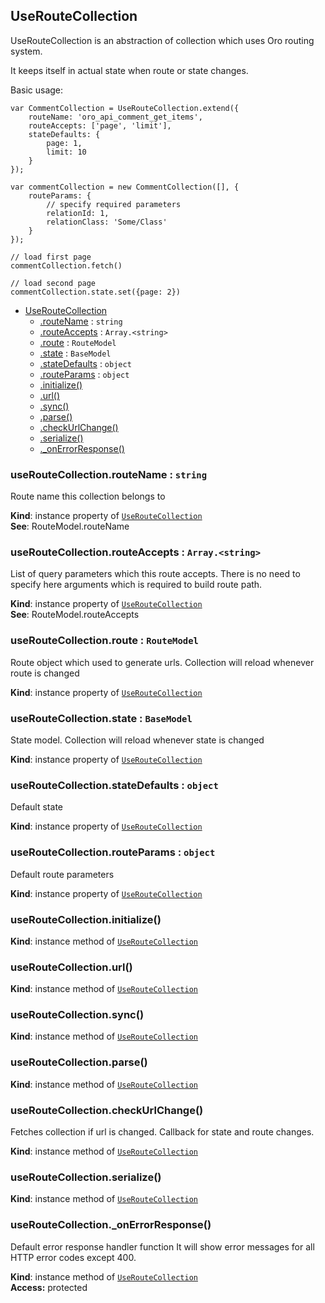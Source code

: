 <a name="module_UseRouteCollection"></a>
## UseRouteCollection
UseRouteCollection is an abstraction of collection which uses Oro routing system.

It keeps itself in actual state when route or state changes.

Basic usage:
```
var CommentCollection = UseRouteCollection.extend({
    routeName: 'oro_api_comment_get_items',
    routeAccepts: ['page', 'limit'],
    stateDefaults: {
        page: 1,
        limit: 10
    }
});

var commentCollection = new CommentCollection([], {
    routeParams: {
        // specify required parameters
        relationId: 1,
        relationClass: 'Some/Class'
    }
});

// load first page
commentCollection.fetch()

// load second page
commentCollection.state.set({page: 2})
```


* [UseRouteCollection](#module_UseRouteCollection)
  * [.routeName](#module_UseRouteCollection#routeName) : <code>string</code>
  * [.routeAccepts](#module_UseRouteCollection#routeAccepts) : <code>Array.&lt;string&gt;</code>
  * [.route](#module_UseRouteCollection#route) : <code>RouteModel</code>
  * [.state](#module_UseRouteCollection#state) : <code>BaseModel</code>
  * [.stateDefaults](#module_UseRouteCollection#stateDefaults) : <code>object</code>
  * [.routeParams](#module_UseRouteCollection#routeParams) : <code>object</code>
  * [.initialize()](#module_UseRouteCollection#initialize)
  * [.url()](#module_UseRouteCollection#url)
  * [.sync()](#module_UseRouteCollection#sync)
  * [.parse()](#module_UseRouteCollection#parse)
  * [.checkUrlChange()](#module_UseRouteCollection#checkUrlChange)
  * [.serialize()](#module_UseRouteCollection#serialize)
  * [._onErrorResponse()](#module_UseRouteCollection#_onErrorResponse)

<a name="module_UseRouteCollection#routeName"></a>
### useRouteCollection.routeName : <code>string</code>
Route name this collection belongs to

**Kind**: instance property of <code>[UseRouteCollection](#module_UseRouteCollection)</code>  
**See**: RouteModel.routeName  
<a name="module_UseRouteCollection#routeAccepts"></a>
### useRouteCollection.routeAccepts : <code>Array.&lt;string&gt;</code>
List of query parameters which this route accepts.
There is no need to specify here arguments which is required to build route path.

**Kind**: instance property of <code>[UseRouteCollection](#module_UseRouteCollection)</code>  
**See**: RouteModel.routeAccepts  
<a name="module_UseRouteCollection#route"></a>
### useRouteCollection.route : <code>RouteModel</code>
Route object which used to generate urls. Collection will reload whenever route is changed

**Kind**: instance property of <code>[UseRouteCollection](#module_UseRouteCollection)</code>  
<a name="module_UseRouteCollection#state"></a>
### useRouteCollection.state : <code>BaseModel</code>
State model. Collection will reload whenever state is changed

**Kind**: instance property of <code>[UseRouteCollection](#module_UseRouteCollection)</code>  
<a name="module_UseRouteCollection#stateDefaults"></a>
### useRouteCollection.stateDefaults : <code>object</code>
Default state

**Kind**: instance property of <code>[UseRouteCollection](#module_UseRouteCollection)</code>  
<a name="module_UseRouteCollection#routeParams"></a>
### useRouteCollection.routeParams : <code>object</code>
Default route parameters

**Kind**: instance property of <code>[UseRouteCollection](#module_UseRouteCollection)</code>  
<a name="module_UseRouteCollection#initialize"></a>
### useRouteCollection.initialize()
**Kind**: instance method of <code>[UseRouteCollection](#module_UseRouteCollection)</code>  
<a name="module_UseRouteCollection#url"></a>
### useRouteCollection.url()
**Kind**: instance method of <code>[UseRouteCollection](#module_UseRouteCollection)</code>  
<a name="module_UseRouteCollection#sync"></a>
### useRouteCollection.sync()
**Kind**: instance method of <code>[UseRouteCollection](#module_UseRouteCollection)</code>  
<a name="module_UseRouteCollection#parse"></a>
### useRouteCollection.parse()
**Kind**: instance method of <code>[UseRouteCollection](#module_UseRouteCollection)</code>  
<a name="module_UseRouteCollection#checkUrlChange"></a>
### useRouteCollection.checkUrlChange()
Fetches collection if url is changed.
Callback for state and route changes.

**Kind**: instance method of <code>[UseRouteCollection](#module_UseRouteCollection)</code>  
<a name="module_UseRouteCollection#serialize"></a>
### useRouteCollection.serialize()
**Kind**: instance method of <code>[UseRouteCollection](#module_UseRouteCollection)</code>  
<a name="module_UseRouteCollection#_onErrorResponse"></a>
### useRouteCollection._onErrorResponse()
Default error response handler function
It will show error messages for all HTTP error codes except 400.

**Kind**: instance method of <code>[UseRouteCollection](#module_UseRouteCollection)</code>  
**Access:** protected  
